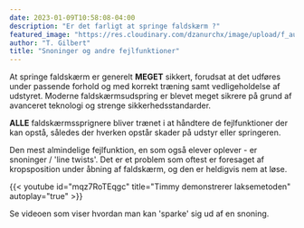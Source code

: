 ```yaml
---
date: 2023-01-09T10:58:08-04:00
description: "Er det farligt at springe faldskærm ?"
featured_image: "https://res.cloudinary.com/dzanurchx/image/upload/f_auto/v1666304125/hfksource/images/snoning_klpjq9.png"
author: "T. Gilbert"
title: "Snoninger og andre fejlfunktioner"
---
```

At springe faldskærm er generelt **MEGET** sikkert, forudsat at det udføres under passende forhold og med korrekt træning samt vedligeholdelse af udstyret. Moderne faldskærmsudspring er blevet meget sikrere på grund af avanceret teknologi og strenge sikkerhedsstandarder.

**ALLE** faldskærmssprignere bliver trænet i at håndtere de fejlfunktioner der kan opstå, således der hverken opstår skader på udstyr eller springeren. 

Den mest almindelige fejlfunktion, en som også elever oplever - er snoninger / 'line twists'. Det er et problem som oftest er foresaget af kropsposition under åbning af faldskærm, og den er heldigvis nem at løse.

{{< youtube id="mqz7RoTEqgc" title="Timmy demonstrerer laksemetoden" autoplay="true" >}}

Se videoen som viser hvordan man kan 'sparke' sig ud af en snoning. 
